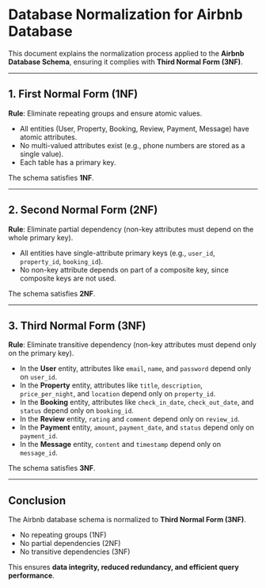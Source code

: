 # Database Normalization for Airbnb Database

This document explains the normalization process applied to the **Airbnb Database Schema**, ensuring it complies with **Third Normal Form (3NF)**.

---

## 1. First Normal Form (1NF)
**Rule**: Eliminate repeating groups and ensure atomic values.

- All entities (User, Property, Booking, Review, Payment, Message) have atomic attributes.
- No multi-valued attributes exist (e.g., phone numbers are stored as a single value).
- Each table has a primary key.

The schema satisfies **1NF**.

---

## 2. Second Normal Form (2NF)
**Rule**: Eliminate partial dependency (non-key attributes must depend on the whole primary key).

- All entities have single-attribute primary keys (e.g., `user_id`, `property_id`, `booking_id`).
- No non-key attribute depends on part of a composite key, since composite keys are not used.

The schema satisfies **2NF**.

---

## 3. Third Normal Form (3NF)
**Rule**: Eliminate transitive dependency (non-key attributes must depend only on the primary key).

- In the **User** entity, attributes like `email`, `name`, and `password` depend only on `user_id`.
- In the **Property** entity, attributes like `title`, `description`, `price_per_night`, and `location` depend only on `property_id`.
- In the **Booking** entity, attributes like `check_in_date`, `check_out_date`, and `status` depend only on `booking_id`.
- In the **Review** entity, `rating` and `comment` depend only on `review_id`.
- In the **Payment** entity, `amount`, `payment_date`, and `status` depend only on `payment_id`.
- In the **Message** entity, `content` and `timestamp` depend only on `message_id`.

The schema satisfies **3NF**.

---

## Conclusion
The Airbnb database schema is normalized to **Third Normal Form (3NF)**.  
- No repeating groups (1NF)  
- No partial dependencies (2NF)  
- No transitive dependencies (3NF)  

This ensures **data integrity, reduced redundancy, and efficient query performance**.
